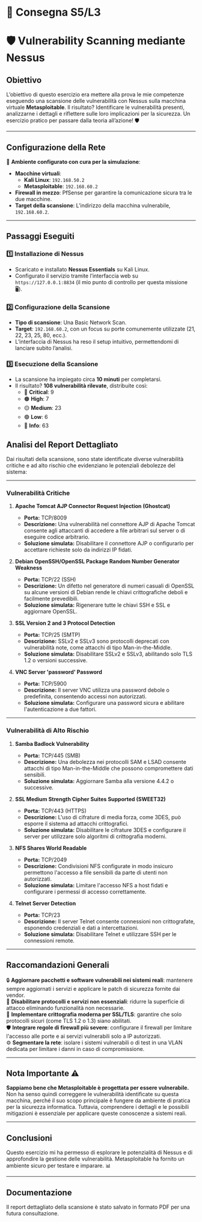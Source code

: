 # 📝 Consegna S5/L3
# 🛡️ Vulnerability Scanning mediante Nessus 

## Obiettivo
L’obiettivo di questo esercizio era mettere alla prova le mie competenze eseguendo una scansione delle vulnerabilità con Nessus sulla macchina virtuale **Metasploitable**. Il risultato? Identificare le vulnerabilità presenti, analizzarne i dettagli e riflettere sulle loro implicazioni per la sicurezza. Un esercizio pratico per passare dalla teoria all’azione! 🛡️

---

## Configurazione della Rete
📍 **Ambiente configurato con cura per la simulazione**:  
- **Macchine virtuali**:
  - **Kali Linux**: `192.168.50.2`
  - **Metasploitable**: `192.168.60.2`  
- **Firewall in mezzo**: PfSense per garantire la comunicazione sicura tra le due macchine.  
- **Target della scansione**: L’indirizzo della macchina vulnerabile, `192.168.60.2`.

---

## Passaggi Eseguiti

### 1️⃣ Installazione di Nessus
- Scaricato e installato **Nessus Essentials** su Kali Linux.  
- Configurato il servizio tramite l’interfaccia web su `https://127.0.0.1:8834` (il mio punto di controllo per questa missione 🖥️).  

### 2️⃣ Configurazione della Scansione
- **Tipo di scansione**: Una Basic Network Scan.  
- **Target**: `192.168.60.2`, con un focus su porte comunemente utilizzate (21, 22, 23, 25, 80, ecc.).  
- L’interfaccia di Nessus ha reso il setup intuitivo, permettendomi di lanciare subito l’analisi.  

### 3️⃣ Esecuzione della Scansione
- La scansione ha impiegato circa **10 minuti** per completarsi.  
- Il risultato? **108 vulnerabilità rilevate**, distribuite così:  
  - 🔴 **Critical**: 9  
  - 🟠 **High**: 7  
  - 🟡 **Medium**: 23  
  - 🟢 **Low**: 6  
  - 📄 **Info**: 63  

## Analisi del Report Dettagliato

Dai risultati della scansione, sono state identificate diverse vulnerabilità critiche e ad alto rischio che evidenziano le potenziali debolezze del sistema:

---

### **Vulnerabilità Critiche**

1. **Apache Tomcat AJP Connector Request Injection (Ghostcat)**
   - **Porta:** TCP/8009
   - **Descrizione:** Una vulnerabilità nel connettore AJP di Apache Tomcat consente agli attaccanti di accedere a file arbitrari sul server o di eseguire codice arbitrario.
   - **Soluzione simulata:** Disabilitare il connettore AJP o configurarlo per accettare richieste solo da indirizzi IP fidati.

2. **Debian OpenSSH/OpenSSL Package Random Number Generator Weakness**
   - **Porta:** TCP/22 (SSH)
   - **Descrizione:** Un difetto nel generatore di numeri casuali di OpenSSL su alcune versioni di Debian rende le chiavi crittografiche deboli e facilmente prevedibili.
   - **Soluzione simulata:** Rigenerare tutte le chiavi SSH e SSL e aggiornare OpenSSL.

3. **SSL Version 2 and 3 Protocol Detection**
   - **Porta:** TCP/25 (SMTP)
   - **Descrizione:** SSLv2 e SSLv3 sono protocolli deprecati con vulnerabilità note, come attacchi di tipo Man-in-the-Middle.
   - **Soluzione simulata:** Disabilitare SSLv2 e SSLv3, abilitando solo TLS 1.2 o versioni successive.

4. **VNC Server 'password' Password**
   - **Porta:** TCP/5900
   - **Descrizione:** Il server VNC utilizza una password debole o predefinita, consentendo accessi non autorizzati.
   - **Soluzione simulata:** Configurare una password sicura e abilitare l'autenticazione a due fattori.

---

### **Vulnerabilità di Alto Rischio**

1. **Samba Badlock Vulnerability**
   - **Porta:** TCP/445 (SMB)
   - **Descrizione:** Una debolezza nei protocolli SAM e LSAD consente attacchi di tipo Man-in-the-Middle che possono compromettere dati sensibili.
   - **Soluzione simulata:** Aggiornare Samba alla versione 4.4.2 o successive.

2. **SSL Medium Strength Cipher Suites Supported (SWEET32)**
   - **Porta:** TCP/443 (HTTPS)
   - **Descrizione:** L'uso di cifrature di media forza, come 3DES, può esporre il sistema ad attacchi crittografici.
   - **Soluzione simulata:** Disabilitare le cifrature 3DES e configurare il server per utilizzare solo algoritmi di crittografia moderni.

3. **NFS Shares World Readable**
   - **Porta:** TCP/2049
   - **Descrizione:** Condivisioni NFS configurate in modo insicuro permettono l'accesso a file sensibili da parte di utenti non autorizzati.
   - **Soluzione simulata:** Limitare l'accesso NFS a host fidati e configurare i permessi di accesso correttamente.

4. **Telnet Server Detection**
   - **Porta:** TCP/23
   - **Descrizione:** Il server Telnet consente connessioni non crittografate, esponendo credenziali e dati a intercettazioni.
   - **Soluzione simulata:** Disabilitare Telnet e utilizzare SSH per le connessioni remote.

---


## Raccomandazioni Generali  
🔒 **Aggiornare pacchetti e software vulnerabili nei sistemi reali**: mantenere sempre aggiornati i servizi e applicare le patch di sicurezza fornite dai vendor.  
🛑 **Disabilitare protocolli e servizi non essenziali**: ridurre la superficie di attacco eliminando funzionalità non necessarie.  
🔐 **Implementare crittografia moderna per SSL/TLS**: garantire che solo protocolli sicuri (come TLS 1.2 o 1.3) siano abilitati.  
🛡️ **Integrare regole di firewall più severe**: configurare il firewall per limitare l'accesso alle porte e ai servizi vulnerabili solo a IP autorizzati.  
⚙️ **Segmentare la rete**: isolare i sistemi vulnerabili o di test in una VLAN dedicata per limitare i danni in caso di compromissione.  

---

## Nota Importante ⚠️  
**Sappiamo bene che Metasploitable è progettata per essere vulnerabile.**  
Non ha senso quindi correggere le vulnerabilità identificate su questa macchina, perché il suo scopo principale è fungere da ambiente di pratica per la sicurezza informatica. Tuttavia, comprendere i dettagli e le possibili mitigazioni è essenziale per applicare queste conoscenze a sistemi reali.

---

## Conclusioni
Questo esercizio mi ha permesso di esplorare le potenzialità di Nessus e di approfondire la gestione delle vulnerabilità. Metasploitable ha fornito un ambiente sicuro per testare e imparare. 📊

---

## Documentazione
Il report dettagliato della scansione è stato salvato in formato PDF per una futura consultazione.  
